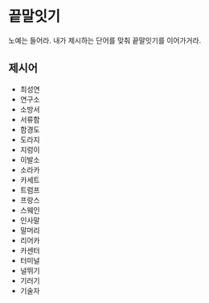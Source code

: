 # 끝말잇기
노예는 들어라. 내가 제시하는 단어를 맞춰 끝말잇기를 이어가거라.

## 제시어
- 최성연
- 연구소
- 소방서
- 서류함
- 함경도
- 도라지
- 지렁이
- 이발소
- 소라카
- 카세트
- 트럼프
- 프랑스
- 스웨인
- 인사말
- 말머리
- 리어카
- 카센터
- 터미널
- 널뛰기
- 기러기
- 기술자